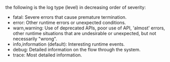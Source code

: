the following is the log type (level) in decreasing order of severity:

- fatal: Severe errors that cause premature termination.
- error: Other runtime errors or unexpected conditions.
- warn,warning: Use of deprecated APIs, poor use of API, 'almost' errors, other runtime situations that are undesirable or unexpected, but not necessarily "wrong".
- info,information (default): Interesting runtime events.
- debug: Detailed information on the flow through the system.
- trace: Most detailed information.
